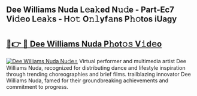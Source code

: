 ## Dee Williams Nuda L𝚎a𝚔ed N𝚞𝚍e - Part-Ec7 Vi𝚍𝚎o L𝚎a𝚔s - H𝚘𝚝 O𝚗𝚕yf𝚊ns P𝚑𝚘tos iUagy

# <h2><a href="http://kfdb788.oniu.top/?m=Dee+Williams+Nuda">🔗👉 🔴 Dee Williams Nuda P𝚑ot𝚘𝚜 V𝚒d𝚎o</a></h2>

[![Dee Williams Nuda Nu𝚍e𝚜](https://i.imgur.com/0qMVB7G.gif)](http://kfdb788.oniu.top/?m=Dee+Williams+Nuda)
Virtual performer and multimedia artist Dee Williams Nuda, recognized for distributing dance and lifestyle inspiration through trending choreographies and brief films. trailblazing innovator Dee Williams Nuda, famed for their groundbreaking achievements and commitment to progress.  
